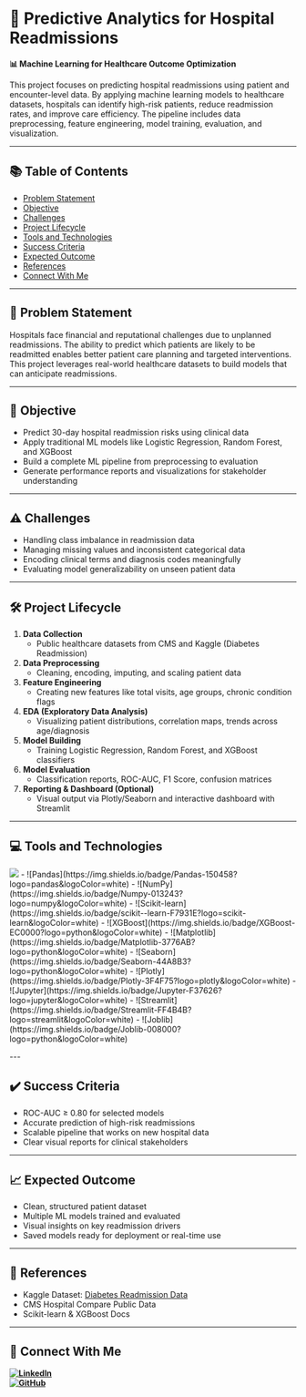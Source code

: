 # 🏥 Predictive Analytics for Hospital Readmissions  
**📊 Machine Learning for Healthcare Outcome Optimization**

This project focuses on predicting hospital readmissions using patient and encounter-level data. By applying machine learning models to healthcare datasets, hospitals can identify high-risk patients, reduce readmission rates, and improve care efficiency. The pipeline includes data preprocessing, feature engineering, model training, evaluation, and visualization.

---

## 📚 Table of Contents  
- [Problem Statement](#problem-statement)  
- [Objective](#objective)  
- [Challenges](#challenges)  
- [Project Lifecycle](#project-lifecycle)  
- [Tools and Technologies](#tools-and-technologies)  
- [Success Criteria](#success-criteria)  
- [Expected Outcome](#expected-outcome)  
- [References](#references)  
- [Connect With Me](#connect-with-me)

---

## 📌 Problem Statement  
Hospitals face financial and reputational challenges due to unplanned readmissions. The ability to predict which patients are likely to be readmitted enables better patient care planning and targeted interventions. This project leverages real-world healthcare datasets to build models that can anticipate readmissions.

---

## 🎯 Objective  
- Predict 30-day hospital readmission risks using clinical data  
- Apply traditional ML models like Logistic Regression, Random Forest, and XGBoost  
- Build a complete ML pipeline from preprocessing to evaluation  
- Generate performance reports and visualizations for stakeholder understanding

---

## ⚠️ Challenges  
- Handling class imbalance in readmission data  
- Managing missing values and inconsistent categorical data  
- Encoding clinical terms and diagnosis codes meaningfully  
- Evaluating model generalizability on unseen patient data

---

## 🛠️ Project Lifecycle  
1. **Data Collection**  
   - Public healthcare datasets from CMS and Kaggle (Diabetes Readmission)  
2. **Data Preprocessing**  
   - Cleaning, encoding, imputing, and scaling patient data  
3. **Feature Engineering**  
   - Creating new features like total visits, age groups, chronic condition flags  
4. **EDA (Exploratory Data Analysis)**  
   - Visualizing patient distributions, correlation maps, trends across age/diagnosis  
5. **Model Building**  
   - Training Logistic Regression, Random Forest, and XGBoost classifiers  
6. **Model Evaluation**  
   - Classification reports, ROC-AUC, F1 Score, confusion matrices  
7. **Reporting & Dashboard (Optional)**  
   - Visual output via Plotly/Seaborn and interactive dashboard with Streamlit

---

## 💻 Tools and Technologies  
<P><img src="https://img.shields.io/badge/Python-3776AB?logo=python&logoColor=white" />  
- ![Pandas](https://img.shields.io/badge/Pandas-150458?logo=pandas&logoColor=white)  
- ![NumPy](https://img.shields.io/badge/Numpy-013243?logo=numpy&logoColor=white)  
- ![Scikit-learn](https://img.shields.io/badge/scikit--learn-F7931E?logo=scikit-learn&logoColor=white)  
- ![XGBoost](https://img.shields.io/badge/XGBoost-EC0000?logo=python&logoColor=white)  
- ![Matplotlib](https://img.shields.io/badge/Matplotlib-3776AB?logo=python&logoColor=white)  
- ![Seaborn](https://img.shields.io/badge/Seaborn-44A8B3?logo=python&logoColor=white)  
- ![Plotly](https://img.shields.io/badge/Plotly-3F4F75?logo=plotly&logoColor=white)  
- ![Jupyter](https://img.shields.io/badge/Jupyter-F37626?logo=jupyter&logoColor=white)  
- ![Streamlit](https://img.shields.io/badge/Streamlit-FF4B4B?logo=streamlit&logoColor=white)  
- ![Joblib](https://img.shields.io/badge/Joblib-008000?logo=python&logoColor=white)  
</P>
---

## ✔️ Success Criteria  
- ROC-AUC ≥ 0.80 for selected models  
- Accurate prediction of high-risk readmissions  
- Scalable pipeline that works on new hospital data  
- Clear visual reports for clinical stakeholders

---

## 📈 Expected Outcome  
- Clean, structured patient dataset  
- Multiple ML models trained and evaluated  
- Visual insights on key readmission drivers  
- Saved models ready for deployment or real-time use

---

## 🔗 References  
- Kaggle Dataset: [Diabetes Readmission Data](https://www.kaggle.com/datasets/ryanholbrook/diabetes-patient-readmission)  
- CMS Hospital Compare Public Data  
- Scikit-learn & XGBoost Docs

---

## 🤝 Connect With Me  
**[![LinkedIn](https://img.shields.io/badge/LinkedIn-Prathamesh%20Jadhav-blue?logo=linkedin)](https://www.linkedin.com/in/prathamesh-jadhav-78b02523a/)**  
**[![GitHub](https://img.shields.io/badge/GitHub-Prathamesh%20Jadhav-2b3137?logo=github)](https://github.com/prathamesh693)**
